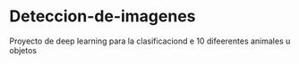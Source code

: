 # Deteccion-de-imagenes
Proyecto de deep learning para la clasificaciond e 10 difeerentes animales u objetos
